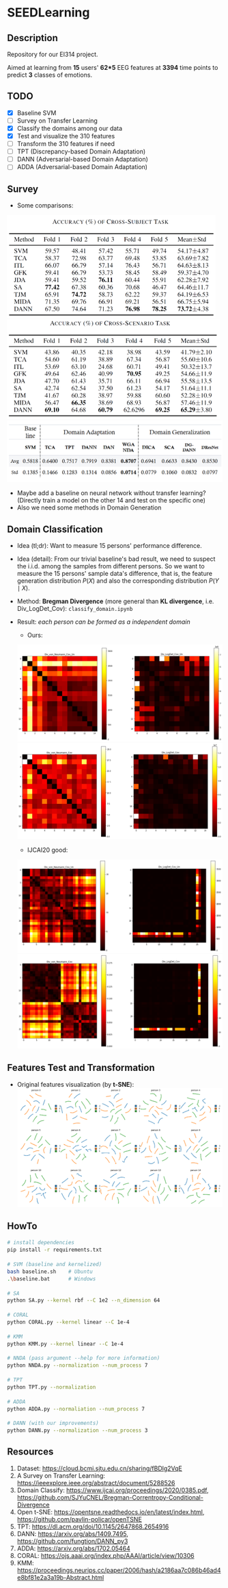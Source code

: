 # SEEDLearning
## Description
Repository for our EI314 project.

Aimed at learning from **15** users' **62\*5** EEG features at **3394** time points to predict **3** classes of emotions.

## TODO
- [x] Baseline SVM
- [ ] Survey on Transfer Learning
- [x] Classify the domains among our data
- [x] Test and visualize the 310 features
- [ ] Transform the 310 features if need
- [ ] TPT (Discrepancy-based Domain Adaptation)
- [ ] DANN (Adversarial-based Domain Adaptation)
- [ ] ADDA (Adversarial-based Domain Adaptation)

## Survey
* Some comparisons: 

<img src="Assets/Why_DANN1.png" alt="Why DANN" style="zoom:50%;" /><img src="Assets/Why_DANN2.png" alt="Why DANN" style="zoom:50%;" />
![Existed Comparison](Assets/ExistedComparison.png)
* Maybe add a baseline on neural network without transfer learning? (Directly train a model on the other 14 and test on the specific one)
* Also we need some methods in Domain Generation

## Domain Classification
* Idea (tl;dr): Want to measure 15 persons' performance difference.
* Idea (detail): From our trivial baseline's bad result, we need to suspect the i.i.d. among the samples from different persons. So we want to measure the 15 persons' sample data's difference, that is, the feature generation distribution $P(X)$ and also the corresponding distribution $P(Y \mid X)$.
* Method: **Bregman Divergence** (more general than **KL divergence**, i.e. Div_LogDet_Cov): `classify_domain.ipynb`
* Result: *each person can be formed as a independent domain*
	* Ours: 
	
	<img src="Assets/ours_marginal.png" alt="marginal-distribution-divergence" style="zoom:50%;" /><img src="Assets/ours_conditional.png" alt="conditional-distribution-divergence" style="zoom:50%;" />
	* IJCAI20 good: 
	
	<img src="Assets/IJCAI20_marginal.png" alt="IJCAI20-marginal" style="zoom:50%;" /><img src="Assets/IJCAI20_conditional.png" alt="IJCAI20-conditional" style="zoom:50%;" />

## Features Test and Transformation
* Original features visualization (by **t-SNE**): 
![original-features-visualization](Assets/original_features_visualization.png)

## HowTo
```bash
# install dependencies
pip install -r requirements.txt

# SVM (baseline and kernelized)
bash baseline.sh	# Ubuntu
.\baseline.bat		# Windows

# SA
python SA.py --kernel rbf --C 1e2 --n_dimension 64

# CORAL
python CORAL.py --kernel linear --C 1e-4

# KMM
python KMM.py --kernel linear --C 1e-4

# NNDA (pass argument --help for more information)
python NNDA.py --normalization --num_process 7

# TPT
python TPT.py --normalization

# ADDA
python ADDA.py --normaliation --num_process 7

# DANN (with our improvements)
python DANN.py --normalization --num_process 3

```

## Resources
1. Dataset: <https://cloud.bcmi.sjtu.edu.cn/sharing/fBDlg2VqE>
2. A Survey on Transfer Learning: <https://ieeexplore.ieee.org/abstract/document/5288526>
3. Domain Classify: <https://www.ijcai.org/proceedings/2020/0385.pdf>, <https://github.com/SJYuCNEL/Bregman-Correntropy-Conditional-Divergence>
4. Open t-SNE: <https://opentsne.readthedocs.io/en/latest/index.html>, <https://github.com/pavlin-policar/openTSNE>
5. TPT: <https://dl.acm.org/doi/10.1145/2647868.2654916>
6. DANN: <https://arxiv.org/abs/1409.7495>, <https://github.com/fungtion/DANN_py3>
7. ADDA: <https://arxiv.org/abs/1702.05464>
8. CORAL: <https://ojs.aaai.org/index.php/AAAI/article/view/10306>
9. KMM: <https://proceedings.neurips.cc/paper/2006/hash/a2186aa7c086b46ad4e8bf81e2a3a19b-Abstract.html>
